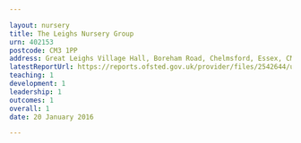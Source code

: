 ```yaml
---

layout: nursery
title: The Leighs Nursery Group
urn: 402153
postcode: CM3 1PP
address: Great Leighs Village Hall, Boreham Road, Chelmsford, Essex, CM3 1PP
latestReportUrl: https://reports.ofsted.gov.uk/provider/files/2542644/urn/402153.pdf
teaching: 1
development: 1
leadership: 1
outcomes: 1
overall: 1
date: 20 January 2016

---
```

